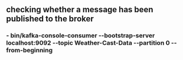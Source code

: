 ## checking whether a message has been published to the broker
### - bin/kafka-console-consumer --bootstrap-server localhost:9092 --topic Weather-Cast-Data --partition 0 --from-beginning




